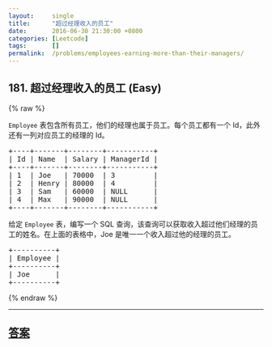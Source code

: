 ```yaml
---
layout:     single
title:      "超过经理收入的员工"
date:       2016-06-30 21:30:00 +0800
categories: [Leetcode]
tags:       []
permalink:  /problems/employees-earning-more-than-their-managers/
---
```


## 181. 超过经理收入的员工 (Easy)

{% raw %}

<p><code>Employee</code>&nbsp;表包含所有员工，他们的经理也属于员工。每个员工都有一个 Id，此外还有一列对应员工的经理的 Id。</p>

<pre>+----+-------+--------+-----------+
| Id | Name  | Salary | ManagerId |
+----+-------+--------+-----------+
| 1  | Joe   | 70000  | 3         |
| 2  | Henry | 80000  | 4         |
| 3  | Sam   | 60000  | NULL      |
| 4  | Max   | 90000  | NULL      |
+----+-------+--------+-----------+
</pre>

<p>给定&nbsp;<code>Employee</code>&nbsp;表，编写一个 SQL 查询，该查询可以获取收入超过他们经理的员工的姓名。在上面的表格中，Joe 是唯一一个收入超过他的经理的员工。</p>

<pre>+----------+
| Employee |
+----------+
| Joe      |
+----------+
</pre>

{% endraw %}

---

## [答案](https://github.com/openset/leetcode/tree/master/problems/employees-earning-more-than-their-managers)
